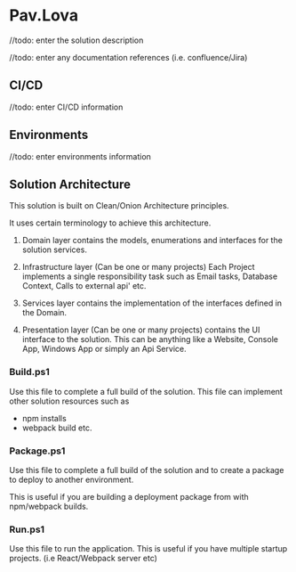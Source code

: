 # Pav.Lova 

//todo: enter the solution description

//todo: enter any documentation references (i.e. confluence/Jira)

## CI/CD 

//todo: enter CI/CD information

## Environments

//todo: enter environments information

## Solution Architecture

This solution is built on Clean/Onion Architecture principles.

It uses certain terminology to achieve this architecture.
	
  1. Domain layer contains the models, enumerations and interfaces 
    for the solution services.

  2. Infrastructure layer (Can be one or many projects)
	Each Project implements a single responsibility task such as 
	Email tasks, Database Context, Calls to external api' etc.

  3. Services layer contains the implementation of the interfaces defined in the Domain.

  4. Presentation layer (Can be one or many projects)
	contains the UI interface to the solution. This can be anything like a 
	Website, Console App, Windows App or simply an Api Service.

### Build.ps1

Use this file to complete a full build of the solution.
This file can implement other solution resources such as 
	
* npm installs
* webpack build etc.

### Package.ps1

Use this file to complete a full build of the solution and to create 
a package to deploy to another environment.

This is useful if you are building a deployment package from
with npm/webpack builds.

### Run.ps1

Use this file to run the application. This is useful 
if you have multiple startup projects. (i.e React/Webpack server etc)


